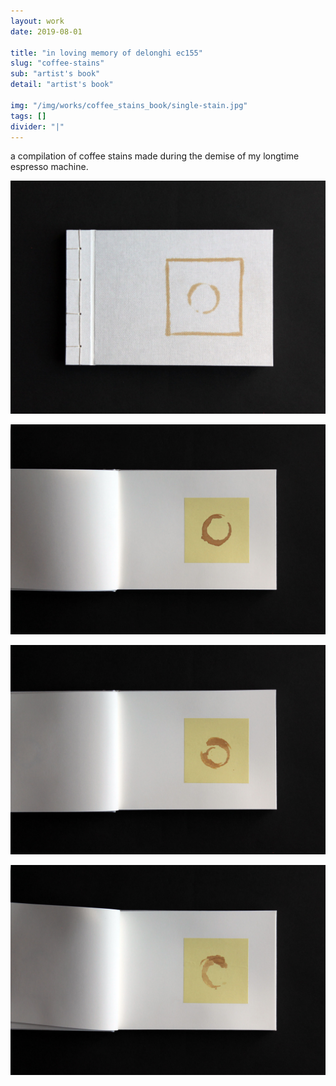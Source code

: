 ```yaml
---
layout: work
date: 2019-08-01

title: "in loving memory of delonghi ec155"
slug: "coffee-stains"
sub: "artist's book"
detail: "artist's book"

img: "/img/works/coffee_stains_book/single-stain.jpg"
tags: []
divider: "|"
---
```


a compilation of coffee stains made during the demise of my longtime espresso machine.

![coffee book](/img/works/coffee_stains_book/coffee-stains-cover.jpg)

![coffee book](/img/works/coffee_stains_book/coffee-stains-stain-1.jpg)

![coffee book](/img/works/coffee_stains_book/coffee-stains-stain-2.jpg)

![coffee book](/img/works/coffee_stains_book/coffee-stains-stain-3.jpg)
